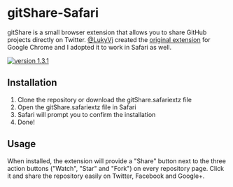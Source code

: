# gitShare-Safari

gitShare is a small browser extension that allows you to share GitHub projects directly on Twitter. [@LukyVj](https://github.com/LukyVj) created the [original extension](https://github.com/LukyVj/gitShare) for Google Chrome and I adopted it to work in Safari as well.

[![version 1.3.1](https://img.shields.io/badge/version-1.3.1-blue.svg)](https://github.com/JohJakob/gitShare-Safari/releases/tag/1.3.1)

## Installation

1. Clone the repository or download the gitShare.safariextz file
2. Open the gitShare.safariextz file in Safari
3. Safari will prompt you to confirm the installation
4. Done!

## Usage

When installed, the extension will provide a "Share" button next to the three action buttons ("Watch", "Star" and "Fork") on every repository page. Click it and share the repository easily on Twitter, Facebook and Google+.
